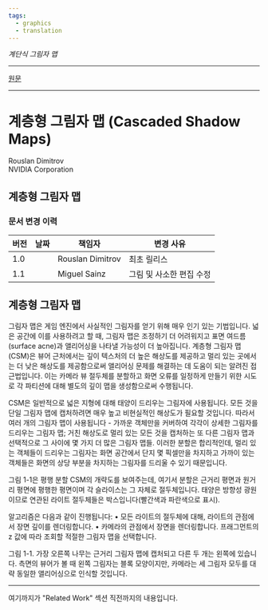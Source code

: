 ```yaml
---
tags:
  - graphics
  - translation
---
```


_계단식 그림자 맵_

---

[원문](https://developer.download.nvidia.com/SDK/10.5/opengl/src/cascaded_shadow_maps/doc/cascaded_shadow_maps.pdf)

---

# 계층형 그림자 맵 (Cascaded Shadow Maps)

Rouslan Dimitrov  
NVIDIA Corporation

## 계층형 그림자 맵

### 문서 변경 이력

|버전|날짜|책임자|변경 사유|
|---|---|---|---|
|1.0||Rouslan Dimitrov|최초 릴리스|
|1.1||Miguel Sainz|그림 및 사소한 편집 수정|

## 계층형 그림자 맵

그림자 맵은 게임 엔진에서 사실적인 그림자를 얻기 위해 매우 인기 있는 기법입니다. 넓은 공간에 이를 사용하려고 할 때, 그림자 맵은 조정하기 더 어려워지고 표면 여드름(surface acne)과 앨리어싱을 나타낼 가능성이 더 높아집니다. 계층형 그림자 맵(CSM)은 뷰어 근처에서는 깊이 텍스처의 더 높은 해상도를 제공하고 멀리 있는 곳에서는 더 낮은 해상도를 제공함으로써 앨리어싱 문제를 해결하는 데 도움이 되는 알려진 접근법입니다. 이는 카메라 뷰 절두체를 분할하고 화면 오류를 일정하게 만들기 위한 시도로 각 파티션에 대해 별도의 깊이 맵을 생성함으로써 수행됩니다.

CSM은 일반적으로 넓은 지형에 대해 태양이 드리우는 그림자에 사용됩니다. 모든 것을 단일 그림자 맵에 캡처하려면 매우 높고 비현실적인 해상도가 필요할 것입니다. 따라서 여러 개의 그림자 맵이 사용됩니다 - 가까운 객체만을 커버하여 각각이 상세한 그림자를 드리우는 그림자 맵; 거친 해상도로 멀리 있는 모든 것을 캡처하는 또 다른 그림자 맵과 선택적으로 그 사이에 몇 가지 더 많은 그림자 맵들. 이러한 분할은 합리적인데, 멀리 있는 객체들이 드리우는 그림자는 화면 공간에서 단지 몇 픽셀만을 차지하고 가까이 있는 객체들은 화면의 상당 부분을 차지하는 그림자를 드리울 수 있기 때문입니다.

그림 1-1은 평행 분할 CSM의 개략도를 보여주는데, 여기서 분할은 근거리 평면과 원거리 평면에 평행한 평면이며 각 슬라이스는 그 자체로 절두체입니다. 태양은 방향성 광원이므로 연관된 라이트 절두체들은 박스입니다(빨간색과 파란색으로 표시).

알고리즘은 다음과 같이 진행됩니다: • 모든 라이트의 절두체에 대해, 라이트의 관점에서 장면 깊이를 렌더링합니다. • 카메라의 관점에서 장면을 렌더링합니다. 프래그먼트의 z 값에 따라 조회할 적절한 그림자 맵을 선택합니다.

그림 1-1. 가장 오른쪽 나무는 근거리 그림자 맵에 캡처되고 다른 두 개는 왼쪽에 있습니다. 측면의 뷰어가 볼 때 왼쪽 그림자는 블록 모양이지만, 카메라는 세 그림자 모두를 대략 동일한 앨리어싱으로 인식할 것입니다.

---

여기까지가 "Related Work" 섹션 직전까지의 내용입니다.